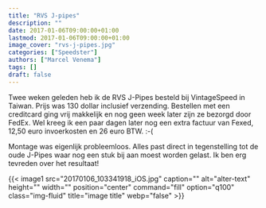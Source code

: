 ```yaml
---
title: "RVS J-pipes"
description: ""
date: 2017-01-06T09:00:00+01:00
lastmod: 2017-01-06T09:00:00+01:00
image_cover: "rvs-j-pipes.jpg"
categories: ["Speedster"]
authors: ["Marcel Venema"] 
tags: []
draft: false
---
```


Twee weken geleden heb ik de RVS J-Pipes besteld bij VintageSpeed in Taiwan. Prijs was 130 dollar inclusief verzending. Bestellen met een creditcard ging vrij makkelijk en nog geen week later zijn ze bezorgd door FedEx. Wel kreeg ik een paar dagen later nog een extra factuur van Fexed, 12,50 euro invoerkosten en 26 euro BTW. :-(

Montage was eigenlijk probleemloos. Alles past direct in tegenstelling tot de oude J-Pipes waar nog een stuk bij aan moest worden gelast. Ik ben erg tevreden over het resultaat!

{{< image1 src="20170106_103341918_iOS.jpg" caption="" alt="alter-text" height="" width="" position="center" command="fill" option="q100" class="img-fluid" title="image title"  webp="false" >}}

&nbsp;  
